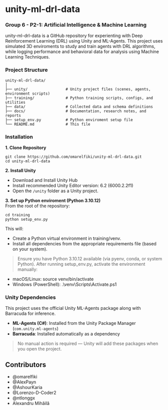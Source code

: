 # unity-ml-drl-data
### Group 6 - P2-1: Artificial Intelligence & Machine Learning

unity-ml-drl-data is a GitHub repository for experienting with Deep Reinforcement Learning (DRL) using Unity and ML-Agents. This project uses simulated 3D enviroments to study and train agents with DRL algorithms, while logging performance and behavioral data for analysis using Machine Learning Techniques.


### Project Structure
```
unity-ml-drl-data/
│
├── unity/                 # Unity project files (scenes, agents, environment scripts)
├── training/              # Python training scripts, configs, and utilities
├── data/                  # Collected data and schema definitions
├── docs/                  # Documentation, research notes, and reports
├── setup_env.py           # Python enviroment setup file
└── README.md              # This file
```

### Installation
**1. Clone Repository**
```
git clone https://github.com/omarelfiki/unity-ml-drl-data.git
cd unity-ml-drl-data
```

**2. Install Unity**
* Download and Install Unity Hub
* Install recommended Unity Editor version: 6.2 (6000.2.2f1)
* Open the ```/unity``` folder as a Unity project.

**3. Set up Python enviroment (Python 3.10.12)**   
From the root of the repository:
```
cd training
python setup_env.py
```

This will:
* Create a Python virtual environment in training/venv.
* Install all dependencies from the appropriate requirements file (based on your system).

> Ensure you have Python 3.10.12 available (via pyenv, conda, or system Python).
> After running setup_env.py, activate the environment manually:
* macOS/Linux: source venv/bin/activate
* Windows (PowerShell): .\venv\Scripts\Activate.ps1

### Unity Dependencies

This project uses the official Unity ML-Agents package along with Barracuda for inference.

- **ML-Agents (C#)**: Installed from the Unity Package Manager (`com.unity.ml-agents`)
- **Barracuda**: Installed automatically as a dependency

> No manual action is required — Unity will add these packages when you open the project.

## Contributors
* @omarelfiki
* @AlexPayn
* @AshourKaria
* @Lorenzo-D-Coder2
* @ntlonggx
* Alexandru Mihăilă
